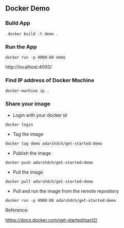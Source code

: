 
## Docker Demo


### Build App

``` docker build -t demo .```

### Run the App

```docker run -p 4000:80 demo```

http://localhost:4000/


### Find IP address of Docker Machine

```docker-machine ip .```

### Share your image

- Login with your docker id

```docker login```

- Tag the image

```docker tag demo adarshdch/get-started:demo```

- Publish the image

```docker push adarshdch/get-started:demo```

- Pull the image

```docker pull adarshdch/get-started:demo```

- Pull and run the image from the remote repository

```docker run -p 4000:80 adarshdch/get-started:demo```

Reference:

https://docs.docker.com/get-started/part2/